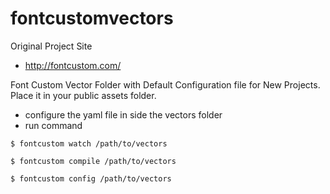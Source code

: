 fontcustomvectors
=================

Original Project Site
+ http://fontcustom.com/

Font Custom Vector Folder with Default Configuration file for New Projects. Place it in your public assets folder.

+ configure the yaml file in side the vectors folder
+ run command

`
$ fontcustom watch /path/to/vectors
`

`
$ fontcustom compile /path/to/vectors
`

`
$ fontcustom config /path/to/vectors
`
